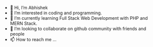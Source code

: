 - 👋 Hi, I’m Abhishek
- 👀 I’m interested in coding and programming.
- 🌱 I’m currently learning Full Stack Web Development with PHP and MERN Stack.
- 💞️ I’m looking to collaborate on github community with friends and people
- 📫 How to reach me ...

<!---
imabhi01/imabhi01 is a ✨ special ✨ repository because its `README.md` (this file) appears on your GitHub profile.
You can click the Preview link to take a look at your changes.
--->
